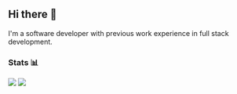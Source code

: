 ## Hi there 👋
I'm a software developer with previous work experience in full stack development.
### Stats 📊
![](https://github-readme-stats.vercel.app/api?username=burakdrk&theme=merko)
![](https://github-readme-stats.vercel.app/api/top-langs/?username=burakdrk&theme=merko&layout=compact)<br/>

<!--
**burakdrk/burakdrk** is a ✨ _special_ ✨ repository because its `README.md` (this file) appears on your GitHub profile.

Here are some ideas to get you started:

- 🔭 I’m currently working on ...
- 🌱 I’m currently learning ...
- 👯 I’m looking to collaborate on ...
- 🤔 I’m looking for help with ...
- 💬 Ask me about ...
- 📫 How to reach me: ...
- 😄 Pronouns: ...
- ⚡ Fun fact: ...
-->

